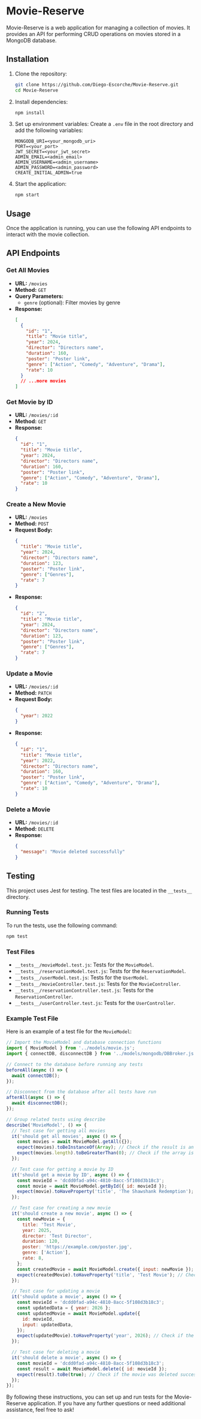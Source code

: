 # Movie-Reserve

Movie-Reserve is a web application for managing a collection of movies. It provides an API for performing CRUD operations on movies stored in a MongoDB database.

## Installation

1. Clone the repository:

   ```sh
   git clone https://github.com/Diego-Escorche/Movie-Reserve.git
   cd Movie-Reserve
   ```

2. Install dependencies:

   ```sh
   npm install
   ```

3. Set up environment variables:
   Create a `.env` file in the root directory and add the following variables:

   ```
   MONGODB_URI=<your_mongodb_uri>
   PORT=<your_port>
   JWT_SECRET=<your_jwt_secret>
   ADMIN_EMAIL=<admin_email>
   ADMIN_USERNAME=<admin_username>
   ADMIN_PASSWORD=<admin_password>
   CREATE_INITIAL_ADMIN=true
   ```

4. Start the application:
   ```sh
   npm start
   ```

## Usage

Once the application is running, you can use the following API endpoints to interact with the movie collection.

## API Endpoints

### Get All Movies

- **URL:** `/movies`
- **Method:** `GET`
- **Query Parameters:**
  - `genre` (optional): Filter movies by genre
- **Response:**
  ```json
  [
    {
      "id": "1",
      "title": "Movie title",
      "year": 2024,
      "director": "Directors name",
      "duration": 160,
      "poster": "Poster link",
      "genre": ["Action", "Comedy", "Adventure", "Drama"],
      "rate": 10
    }
    // ...more movies
  ]
  ```

### Get Movie by ID

- **URL:** `/movies/:id`
- **Method:** `GET`
- **Response:**
  ```json
  {
    "id": "1",
    "title": "Movie title",
    "year": 2024,
    "director": "Directors name",
    "duration": 160,
    "poster": "Poster link",
    "genre": ["Action", "Comedy", "Adventure", "Drama"],
    "rate": 10
  }
  ```

### Create a New Movie

- **URL:** `/movies`
- **Method:** `POST`
- **Request Body:**
  ```json
  {
    "title": "Movie title",
    "year": 2024,
    "director": "Directors name",
    "duration": 123,
    "poster": "Poster link",
    "genre": ["Genres"],
    "rate": 7
  }
  ```
- **Response:**
  ```json
  {
    "id": "2",
    "title": "Movie title",
    "year": 2024,
    "director": "Directors name",
    "duration": 123,
    "poster": "Poster link",
    "genre": ["Genres"],
    "rate": 7
  }
  ```

### Update a Movie

- **URL:** `/movies/:id`
- **Method:** `PATCH`
- **Request Body:**
  ```json
  {
    "year": 2022
  }
  ```
- **Response:**
  ```json
  {
    "id": "1",
    "title": "Movie title",
    "year": 2022,
    "director": "Directors name",
    "duration": 160,
    "poster": "Poster link",
    "genre": ["Action", "Comedy", "Adventure", "Drama"],
    "rate": 10
  }
  ```

### Delete a Movie

- **URL:** `/movies/:id`
- **Method:** `DELETE`
- **Response:**
  ```json
  {
    "message": "Movie deleted successfully"
  }
  ```

## Testing

This project uses Jest for testing. The test files are located in the `__tests__` directory.

### Running Tests

To run the tests, use the following command:

```sh
npm test
```

### Test Files

- `__tests__/movieModel.test.js`: Tests for the `MovieModel`.
- `__tests__/reservationModel.test.js`: Tests for the `ReservationModel`.
- `__tests__/userModel.test.js`: Tests for the `UserModel`.
- `__tests__/movieController.test.js`: Tests for the `MovieController`.
- `__tests__/reservationController.test.js`: Tests for the `ReservationController`.
- `__tests__/userController.test.js`: Tests for the `UserController`.

### Example Test File

Here is an example of a test file for the `MovieModel`:

```js
// Import the MovieModel and database connection functions
import { MovieModel } from '../models/movie.js';
import { connectDB, disconnectDB } from '../models/mongodb/DBBroker.js';

// Connect to the database before running any tests
beforeAll(async () => {
  await connectDB();
});

// Disconnect from the database after all tests have run
afterAll(async () => {
  await disconnectDB();
});

// Group related tests using describe
describe('MovieModel', () => {
  // Test case for getting all movies
  it('should get all movies', async () => {
    const movies = await MovieModel.getAll({});
    expect(movies).toBeInstanceOf(Array); // Check if the result is an array
    expect(movies.length).toBeGreaterThan(0); // Check if the array is not empty
  });

  // Test case for getting a movie by ID
  it('should get a movie by ID', async () => {
    const movieId = 'dcdd0fad-a94c-4810-8acc-5f108d3b18c3';
    const movie = await MovieModel.getById({ id: movieId });
    expect(movie).toHaveProperty('title', 'The Shawshank Redemption'); // Check if the movie has the correct title
  });

  // Test case for creating a new movie
  it('should create a new movie', async () => {
    const newMovie = {
      title: 'Test Movie',
      year: 2025,
      director: 'Test Director',
      duration: 120,
      poster: 'https://example.com/poster.jpg',
      genre: ['Action'],
      rate: 8,
    };
    const createdMovie = await MovieModel.create({ input: newMovie });
    expect(createdMovie).toHaveProperty('title', 'Test Movie'); // Check if the created movie has the correct title
  });

  // Test case for updating a movie
  it('should update a movie', async () => {
    const movieId = 'dcdd0fad-a94c-4810-8acc-5f108d3b18c3';
    const updatedData = { year: 2026 };
    const updatedMovie = await MovieModel.update({
      id: movieId,
      input: updatedData,
    });
    expect(updatedMovie).toHaveProperty('year', 2026); // Check if the movie has been updated correctly
  });

  // Test case for deleting a movie
  it('should delete a movie', async () => {
    const movieId = 'dcdd0fad-a94c-4810-8acc-5f108d3b18c3';
    const result = await MovieModel.delete({ id: movieId });
    expect(result).toBe(true); // Check if the movie was deleted successfully
  });
});
```

By following these instructions, you can set up and run tests for the Movie-Reserve application. If you have any further questions or need additional assistance, feel free to ask!
